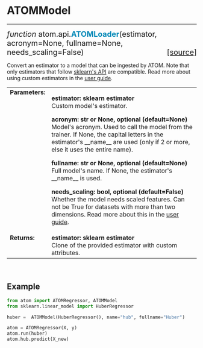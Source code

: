 # ATOMModel
-----------

<div style="font-size:20px">
<em>function</em> atom.api.<strong style="color:#008AB8">ATOMLoader</strong>(estimator,
acronym=None, fullname=None, needs_scaling=False)
<span style="float:right">
<a href="https://github.com/tvdboom/ATOM/blob/master/atom/api.py#L27">[source]</a>
</span>
</div>

Convert an estimator to a model that can be ingested by ATOM. Note that
only estimators that follow [sklearn's API](https://scikit-learn.org/stable/developers/develop.html)
are compatible. Read more about using custom estimators in the [user guide](../../../user_guide/models/#custom-models).

<table style="font-size:16px">
<tr>
<td width="20%" class="td_title" style="vertical-align:top"><strong>Parameters:</strong></td>
<td width="80%" class="td_params">
<p>
<strong>estimator: sklearn estimator</strong><br>
Custom model's estimator.
</p>
<p>
<strong>acronym: str or None, optional (default=None)</strong><br>
Model's acronym. Used to call the model from the trainer. If
None, the capital letters in the estimator's __name__ are used
(only if 2 or more, else it uses the entire name).
</p>
<p>
<strong>fullname: str or None, optional (default=None)</strong><br>
Full model's name. If None, the estimator's __name__ is used.
</p>
<p>
<strong>needs_scaling: bool, optional (default=False)</strong><br>
Whether the model needs scaled features. Can not be True for
datasets with more than two dimensions. Read more about this
in the <a href="../../../user_guide/models/#deep-learning">user guide</a>.
</p>
</td>
</tr>
<tr>
<td width="20%" class="td_title" style="vertical-align:top"><strong>Returns:</strong></td>
<td width="80%" class="td_params">
<strong>estimator: sklearn estimator</strong><br>
Clone of the provided estimator with custom attributes.
</td>
</tr>
</table>
<br />



## Example

```python
from atom import ATOMRegressor, ATOMModel
from sklearn.linear_model import HuberRegressor

huber =  ATOMModel(HuberRegressor(), name="hub", fullname="Huber")

atom = ATOMRegressor(X, y)
atom.run(huber)
atom.hub.predict(X_new)
```
